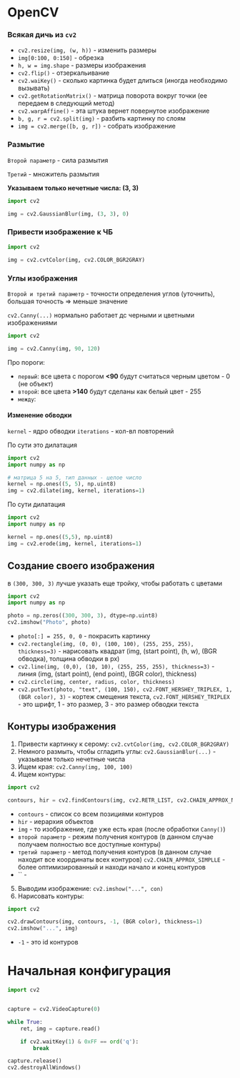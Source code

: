 
# OpenCV

### Всякая дичь из `cv2`

- `cv2.resize(img, (w, h))` - изменить размеры
- `img[0:100, 0:150]` - обрезка
- `h, w = img.shape` - размеры изображения
- `cv2.flip()` - отзеркальивание
- `cv2.waiKey()` - сколько картинка будет длиться (иногда необходимо вызывать)
- `cv2.getRotationMatrix()` - матрица поворота вокруг точки (ее передаем в следующий метод)
- `cv2.warpAffine()` - эта штука вернет повернутое изображение
- `b, g, r = cv2.split(img)` - разбить картинку по слоям
- `img = cv2.merge([b, g, r])` - собрать изображение


### Размытие

`Второй параметр` - сила размытия 

`Третий` - множитель размытия

**Указываем только нечетные числа: (3, 3)**

```py
import cv2

img = cv2.GaussianBlur(img, (3, 3), 0)
```


### Привести изображение к ЧБ

```py
import cv2

img = cv2.cvtColor(img, cv2.COLOR_BGR2GRAY)
```

### Углы изображения

`Второй и третий параметр` - точности определения углов (уточнить), большая точность => меньше значение

`cv2.Canny(...)` нормально работает дс черными и цветными изображениями

```py
import cv2

img = cv2.Canny(img, 90, 120)
```

Про пороги:
- `первый`: все цвета с порогом **<90** будут считаться черным цветом - 0 (не объект)
- `второй`: все цвета **>140** будут сделаны как белый цвет - 255
- `между`: 

#### Изменение обводки

`kernel` - ядро обводки
`iterations` - кол-вл повторений

По сути это дилатация

```py
import cv2
import numpy as np

# матрица 5 на 5, тип данных - целое число
kernel = np.ones((5, 5), np.uint8)
img = cv2.dilate(img, kernel, iterations=1)
```

По сути дилатация

```py
import cv2
import numpy as np

kernel = np.ones((5,5), np.uint8)
img = cv2.erode(img, kernel, iterations=1)
```


## Создание своего изображения

в `(300, 300, 3)` лучше указать еще тройку, чтобы работать с цветами

```py
import cv2
import numpy as np

photo = np.zeros((300, 300, 3), dtype=np.uint8)
cv2.imshow("Photo", photo)
```

- `photo[:] = 255, 0, 0` - покрасить картинку
- `cv2.rectangle(img, (0, 0), (100, 100), (255, 255, 255), thickness=3)` - нарисовать квадрат (img, (start point), (h, w), (BGR обводка), толщина обводки в px)
- `cv2.line(img, (0,0), (10, 10), (255, 255, 255), thickness=3)` - линия (img, (start point), (end point), (BGR color), thickness)
- `cv2.circle(img, center, radius, color, thickness)`
- `cv2.putText(photo, "text", (100, 150), cv2.FONT_HERSHEY_TRIPLEX, 1, (BGR color), 3)` - кортеж смещения текста, `cv2.FONT_HERSHEY_TRIPLEX` - это шрифт, 1 - это размер, 3 - это размер обводки текста


## Контуры изображения 

1. Привести картинку к серому: `cv2.cvtColor(img, cv2.COLOR_BGR2GRAY)`
2. Немного размыть, чтобы сгладить углы: `cv2.GaussianBlur(...)` - указываем только нечетные числа
3. Ищем края: `cv2.Canny(img, 100, 100)`
4. Ищем контуры:

```py
import cv2

contours, hir = cv2.findContours(img, cv2.RETR_LIST, cv2.CHAIN_APPROX_NONE)
```
- `contours` - список со всем позициями контуров
- `hir` - иерархия объектов
- `img` - то изображение, где уже есть края (после обработки `Canny()`)
- `второй параметр` - режим получения контуров (в данном случае получаем полностью все доступные контуры)
- `третий параметр` - метод получения контуров (в данном случае находит все координаты всех контуров) `cv2.CHAIN_APPROX_SIMPLLE` - более оптимизированный и находи начало и конец контуров
- `` - 
 5. Выводим изображение: `cv2.imshow("...", con)`
 6. Нарисовать контуры:

```py
import cv2

cv2.drawContours(img, contours, -1, (BGR color), thickness=1)
cv2.imshow("...", img)
 ```

- `-1` - это id контуров


# Начальная конфигурация

```py
import cv2


capture = cv2.VideoCapture(0)

while True:
    ret, img = capture.read()

    if cv2.waitKey(1) & 0xFF == ord('q'):
        break

capture.release()
cv2.destroyAllWindows()
```
